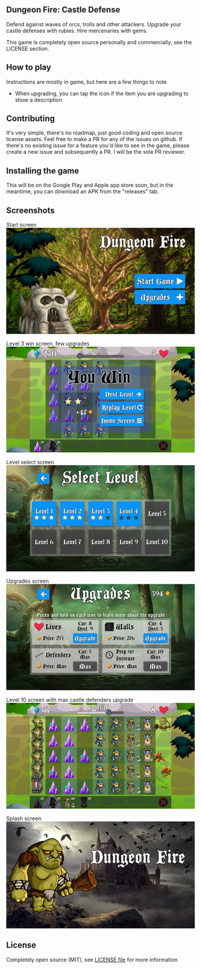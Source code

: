 ## Dungeon Fire: Castle Defense

Defend against waves of orcs, trolls and other attackers. Upgrade your castle defenses with rubies. Hire mercenaries with gems.

This game is completely open source personally and commercially, see the LICENSE section.

## How to play

Instructions are mostly in game, but here are a few things to note
- When upgrading, you can tap the icon if the item you are upgrading to show a description

## Contributing

It's very simple, there's no roadmap, just good coding and open source license  assets. Feel free to make a PR for any of the issues on github. If there's no existing issue for a feature you'd like to see in the game, please create a new issue and subsequently a PR. I will be the sole PR reviewer.

## Installing the game

This will be on the Google Play and Apple app store soon, but in the meantime, you can download an APK from the "releases" tab.

## Screenshots

Start screen
![Image](Assets/screenshot/snip1.png)

Level 3 win screen, few upgrades
![Image](Assets/screenshot/snip2.png)

Level select screen
![Image](Assets/screenshot/snip3.png)

Upgrades screen
![Image](Assets/screenshot/snip4.png)

Level 10 screen with max castle defenders upgrade
![Image](Assets/screenshot/snip6.png)

Splash screen
![Image](Assets/screenshot/snip7.png)

## License

Completely open source (MIT), see [LICENSE file](LICENSE) for more information  